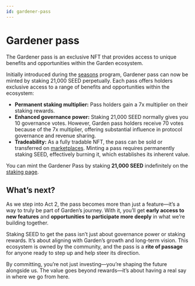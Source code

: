 ```yaml
---
id: gardener-pass
---
```


# Gardener pass

The Gardener pass is an exclusive NFT that provides access to unique benefits and opportunities within the Garden ecosystem.

Initially introduced during the [seasons](https://garden.finance/blog/seasons-intro) program, Gardener pass can now be minted by staking 21,000 SEED perpetually. Each pass offers holders exclusive access to a range of benefits and opportunities within the ecosystem:

* **Permanent staking multiplier:** Pass holders gain a 7x multiplier on their staking rewards.
* **Enhanced governance power:** Staking 21,000 SEED normally gives you 10 governance votes. However, Garden pass holders receive 70 votes because of the 7x multiplier, offering substantial influence in protocol governance and revenue sharing.
* **Tradeability:**  As a fully tradable NFT, the pass can be sold or transferred on [marketplaces](https://opensea.io/collection/gardener-pass). Minting a pass requires permanently staking SEED, effectively burning it, which establishes its inherent value.

You can mint the Gardener Pass by staking **21,000 SEED** indefinitely on the [staking page](../basics/guides/stake/StakeSEED.md).

## What’s next?

As we step into Act 2, the pass becomes more than just a feature—it’s a way to truly be part of Garden’s journey. With it, you’ll get **early access to new features** and **opportunities to participate more deeply** in what we’re building together.

Staking SEED to get the pass isn’t just about governance power or staking rewards. It’s about aligning with Garden’s growth and long-term vision. This ecosystem is owned by the community, and the pass is a **rite of passage** for anyone ready to step up and help steer its direction.

By committing, you’re not just investing—you’re shaping the future alongside us. The value goes beyond rewards—it’s about having a real say in where we go from here.
